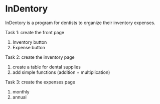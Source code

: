 # InDentory
InDentory is a program for dentists to organize their inventory expenses. 

Task 1: create the front page 
  1) Inventory button
  2) Expense button

Task 2: create the inventory page 
  1) create a table for dental supplies
  2) add simple functions (addition + multiplication)

Task 3: create the expenses page 
  1) monthly
  2) annual 

  
